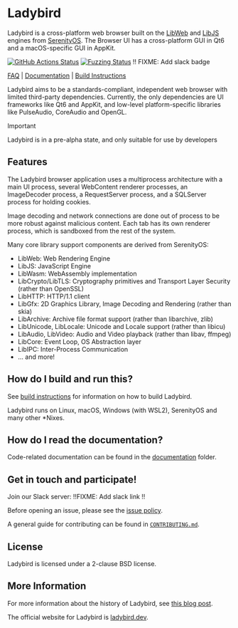 # Ladybird

Ladybird is a cross-platform web browser built on the [LibWeb](https://github.com/SerenityOS/serenity/tree/master/Userland/Libraries/LibWeb) and [LibJS](https://github.com/SerenityOS/serenity/tree/master/Userland/Libraries/LibJS) engines from [SerenityOS](https://github.com/SerenityOS/serenity).
The Browser UI has a cross-platform GUI in Qt6 and a macOS-specific GUI in AppKit.

[![GitHub Actions Status](https://github.com/LadybirdWebBrowser/ladybird/workflows/Build,%20lint,%20and%20test/badge.svg)](https://github.com/LadybirdWebBrowser/ladybird/actions?query=workflow%3A"Build%2C%20lint%2C%20and%20test")
[![Fuzzing Status](https://oss-fuzz-build-logs.storage.googleapis.com/badges/serenity.svg)](https://bugs.chromium.org/p/oss-fuzz/issues/list?sort=-opened&can=1&q=proj:serenity)
!! FIXME: Add slack badge

[FAQ](Documentation/FAQ.md) | [Documentation](#how-do-i-read-the-documentation) | [Build Instructions](#how-do-i-build-and-run-this)

Ladybird aims to be a standards-compliant, independent web browser with limited third-party dependencies.
Currently, the only dependencies are UI frameworks like Qt6 and AppKit, and low-level platform-specific
libraries like PulseAudio, CoreAudio and OpenGL.

> [!IMPORTANT]
> Ladybird is in a pre-alpha state, and only suitable for use by developers
>

## Features

The Ladybird browser application uses a multiprocess architecture with a main UI process, several WebContent renderer processes,
an ImageDecoder process, a RequestServer process, and a SQLServer process for holding cookies.

Image decoding and network connections are done out of process to be more robust against malicious content.
Each tab has its own renderer process, which is sandboxed from the rest of the system.

Many core library support components are derived from SerenityOS:

- LibWeb: Web Rendering Engine
- LibJS: JavaScript Engine
- LibWasm: WebAssembly implementation
- LibCrypto/LibTLS: Cryptography primitives and Transport Layer Security (rather than OpenSSL)
- LibHTTP: HTTP/1.1 client
- LibGfx: 2D Graphics Library, Image Decoding and Rendering (rather than skia)
- LibArchive: Archive file format support (rather than libarchive, zlib)
- LibUnicode, LibLocale: Unicode and Locale support (rather than libicu)
- LibAudio, LibVideo: Audio and Video playback (rather than libav, ffmpeg)
- LibCore: Event Loop, OS Abstraction layer
- LibIPC: Inter-Process Communication
- ... and more!

## How do I build and run this?

See [build instructions](Documentation/BuildInstructionsLadybird.md) for information on how to build Ladybird.

Ladybird runs on Linux, macOS, Windows (with WSL2), SerenityOS and many other *Nixes.

## How do I read the documentation?

Code-related documentation can be found in the [documentation](Documentation/) folder.

## Get in touch and participate!

Join our Slack server: !!FIXME: Add slack link !!

Before opening an issue, please see the [issue policy](https://github.com/SerenityOS/serenity/blob/master/CONTRIBUTING.md#issue-policy).

A general guide for contributing can be found in [`CONTRIBUTING.md`](CONTRIBUTING.md).

## License

Ladybird is licensed under a 2-clause BSD license.

## More Information

For more information about the history of Ladybird, see [this blog post](https://awesomekling.github.io/Ladybird-a-new-cross-platform-browser-project/).

The official website for Ladybird is [ladybird.dev](https://ladybird.dev).
